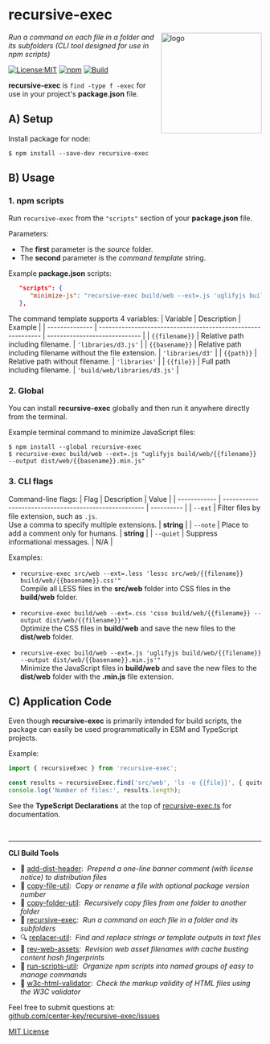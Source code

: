 # recursive-exec
<img src=https://centerkey.com/graphics/center-key-logo.svg align=right width=200 alt=logo>

_Run a command on each file in a folder and its subfolders (CLI tool designed for use in npm scripts)_

[![License:MIT](https://img.shields.io/badge/License-MIT-blue.svg)](https://github.com/center-key/recursive-exec/blob/main/LICENSE.txt)
[![npm](https://img.shields.io/npm/v/recursive-exec.svg)](https://www.npmjs.com/package/recursive-exec)
[![Build](https://github.com/center-key/recursive-exec/workflows/build/badge.svg)](https://github.com/center-key/recursive-exec/actions/workflows/run-spec-on-push.yaml)

**recursive-exec** is `find -type f -exec` for use in your project's **package.json** file.

## A) Setup
Install package for node:
```shell
$ npm install --save-dev recursive-exec
```

## B) Usage
### 1. npm scripts
Run `recursive-exec` from the `"scripts"` section of your **package.json** file.

Parameters:
* The **first** parameter is the *source* folder.
* The **second** parameter is the *command template* string.

Example **package.json** scripts:
```json
   "scripts": {
      "minimize-js": "recursive-exec build/web --ext=.js 'uglifyjs build/web/{{filename}} --output dist/web/{{basename}}.min.js'"
   },
```

The command template supports 4 variables:
| Variable       | Description                                                  | Example                       |
| -------------- | ------------------------------------------------------------ | ----------------------------- |
| `{{filename}}` | Relative path including filename.                            | `'libraries/d3.js'`           |
| `{{basename}}` | Relative path including filename without the file extension. | `'libraries/d3'`              |
| `{{path}}`     | Relative path without filename.                              | `'libraries'`                 |
| `{{file}}`     | Full path including filename.                                | `'build/web/libraries/d3.js'` |

### 2. Global
You can install **recursive-exec** globally and then run it anywhere directly from the terminal.

Example terminal command to minimize JavaScript files:
```shell
$ npm install --global recursive-exec
$ recursive-exec build/web --ext=.js "uglifyjs build/web/{{filename}} --output dist/web/{{basename}}.min.js"
```

### 3. CLI flags
Command-line flags:
| Flag         | Description                                           | Value      |
| ------------ | ----------------------------------------------------- | ---------- |
| `--ext`      | Filter files by file extension, such as `.js`.<br>Use a comma to specify multiple extensions. | **string** |
| `--note`     | Place to add a comment only for humans.               | **string** |
| `--quiet`    | Suppress informational messages.                      | N/A        |

Examples:
   - `recursive-exec src/web --ext=.less 'lessc src/web/{{filename}} build/web/{{basename}}.css'"`<br>
   Compile all LESS files in the **src/web** folder into CSS files in the **build/web** folder.

   - `recursive-exec build/web --ext=.css 'csso build/web/{{filename}} --output dist/web/{{filename}}'"`<br>
   Optimize the CSS files in **build/web** and save the new files to the **dist/web** folder.

   - `recursive-exec build/web --ext=.js 'uglifyjs build/web/{{filename}} --output dist/web/{{basename}}.min.js'"`<br>
   Minimize the JavaScript files in **build/web** and save the new files to the **dist/web** folder with the **.min.js** file extension.

## C) Application Code
Even though **recursive-exec** is primarily intended for build scripts, the package can easily be used programmatically in ESM and TypeScript projects.

Example:
``` typescript
import { recursiveExec } from 'recursive-exec';

const results = recursiveExec.find('src/web', 'ls -o {{file}}', { quite: true });
console.log('Number of files:', results.length);
```

See the **TypeScript Declarations** at the top of [recursive-exec.ts](recursive-exec.ts) for documentation.

<br>

---
**CLI Build Tools**
   - 🎋 [add-dist-header](https://github.com/center-key/add-dist-header):&nbsp; _Prepend a one-line banner comment (with license notice) to distribution files_
   - 📄 [copy-file-util](https://github.com/center-key/copy-file-util):&nbsp; _Copy or rename a file with optional package version number_
   - 📂 [copy-folder-util](https://github.com/center-key/copy-folder-util):&nbsp; _Recursively copy files from one folder to another folder_
   - 🪺 [recursive-exec](https://github.com/center-key/recursive-exec):&nbsp; _Run a command on each file in a folder and its subfolders_
   - 🔍 [replacer-util](https://github.com/center-key/replacer-util):&nbsp; _Find and replace strings or template outputs in text files_
   - 🔢 [rev-web-assets](https://github.com/center-key/rev-web-assets):&nbsp; _Revision web asset filenames with cache busting content hash fingerprints_
   - 🚆 [run-scripts-util](https://github.com/center-key/run-scripts-util):&nbsp; _Organize npm scripts into named groups of easy to manage commands_
   - 🚦 [w3c-html-validator](https://github.com/center-key/w3c-html-validator):&nbsp; _Check the markup validity of HTML files using the W3C validator_

Feel free to submit questions at:<br>
[github.com/center-key/recursive-exec/issues](https://github.com/center-key/recursive-exec/issues)

[MIT License](LICENSE.txt)
